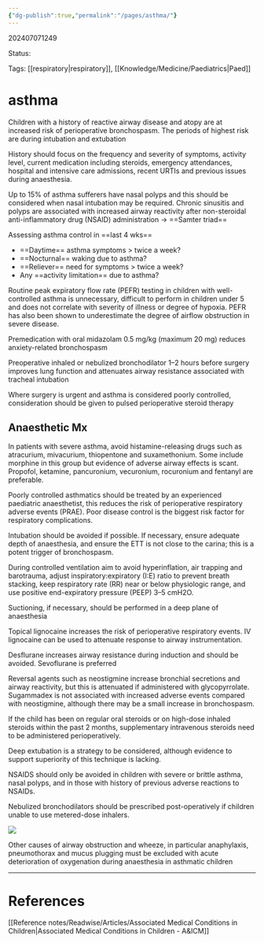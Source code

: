 ```yaml
---
{"dg-publish":true,"permalink":"/pages/asthma/"}
---
```



202407071249

Status: 

Tags: [[respiratory\|respiratory]], [[Knowledge/Medicine/Paediatrics\|Paed]]

# asthma
Children with a history of reactive airway disease and atopy are at increased risk of perioperative bronchospasm. The periods of highest risk are during intubation and extubation

History should focus on the frequency and severity of symptoms, activity level, current medication including steroids, emergency attendances, hospital and intensive care admissions, recent URTIs and previous issues during anaesthesia.

Up to 15% of asthma sufferers have nasal polyps and this should be considered when nasal intubation may be required. Chronic sinusitis and polyps are associated with increased airway reactivity after non-steroidal anti-inflammatory drug (NSAID) administration
→ ==Samter triad==

Assessing asthma control in ==last 4 wks==
- ==Daytime== asthma symptoms > twice a week?
- ==Nocturnal== waking due to asthma?
- ==Reliever== need for symptoms > twice a week?
- Any ==activity limitation== due to asthma?

Routine peak expiratory flow rate (PEFR) testing in children with well-controlled asthma is unnecessary, difficult to perform in children under 5 and does not correlate with severity of illness or degree of hypoxia. PEFR has also been shown to underestimate the degree of airflow obstruction in severe disease.

Premedication with oral midazolam 0.5 mg/kg (maximum 20 mg) reduces anxiety-related bronchospasm

Preoperative inhaled or nebulized bronchodilator 1–2 hours before surgery improves lung function and attenuates airway resistance associated with tracheal intubation

Where surgery is urgent and asthma is considered poorly controlled, consideration should be given to pulsed perioperative steroid therapy

## Anaesthetic Mx
In patients with severe asthma, avoid histamine-releasing drugs such as atracurium, mivacurium, thiopentone and suxamethonium. Some include morphine in this group but evidence of adverse airway effects is scant. Propofol, ketamine, pancuronium, vecuronium, rocuronium and fentanyl are preferable.

Poorly controlled asthmatics should be treated by an experienced paediatric anaesthetist, this reduces the risk of perioperative respiratory adverse events (PRAE). Poor disease control is the biggest risk factor for respiratory complications.

Intubation should be avoided if possible. If necessary, ensure adequate depth of anaesthesia, and ensure the ETT is not close to the carina; this is a potent trigger of bronchospasm.

During controlled ventilation aim to avoid hyperinflation, air trapping and barotrauma, adjust inspiratory:expiratory (I:E) ratio to prevent breath stacking, keep respiratory rate (RR) near or below physiologic range, and use positive end-expiratory pressure (PEEP) 3–5 cmH2O.

Suctioning, if necessary, should be performed in a deep plane of anaesthesia

Topical lignocaine increases the risk of perioperative respiratory events. IV lignocaine can be used to attenuate response to airway instrumentation.

Desflurane increases airway resistance during induction and should be avoided. Sevoflurane is preferred

Reversal agents such as neostigmine increase bronchial secretions and airway reactivity, but this is attenuated if administered with glycopyrrolate. Sugammadex is not associated with increased adverse events compared with neostigmine, although there may be a small increase in bronchospasm.

If the child has been on regular oral steroids or on high-dose inhaled steroids within the past 2 months, supplementary intravenous steroids need to be administered perioperatively.

Deep extubation is a strategy to be considered, although evidence to support superiority of this technique is lacking.

NSAIDS should only be avoided in children with severe or brittle asthma, nasal polyps, and in those with history of previous adverse reactions to NSAIDs.

Nebulized bronchodilators should be prescribed post-operatively if children unable to use metered-dose inhalers.

![](https://i.imgur.com/rqu19FX.png)

Other causes of airway obstruction and wheeze, in particular anaphylaxis, pneumothorax and mucus plugging must be excluded with acute deterioration of oxygenation during anaesthesia in asthmatic children



___
# References
[[Reference notes/Readwise/Articles/Associated Medical Conditions in Children\|Associated Medical Conditions in Children - A&ICM]]